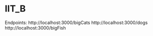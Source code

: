 # IIT_B

Endpoints:
http://localhost:3000/bigCats
http://localhost:3000/dogs
http://localhost:3000/bigFish
